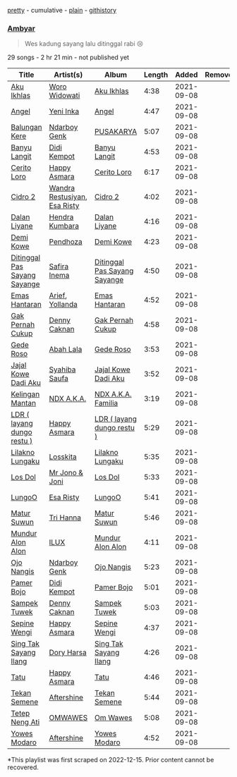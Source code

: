 [pretty](/playlists/pretty/37i9dQZF1DX4V6WLWzdIgr.md) - cumulative - [plain](/playlists/plain/37i9dQZF1DX4V6WLWzdIgr) - [githistory](https://github.githistory.xyz/mackorone/spotify-playlist-archive/blob/main/playlists/plain/37i9dQZF1DX4V6WLWzdIgr)

### [Ambyar](https://open.spotify.com/playlist/37i9dQZF1DX4V6WLWzdIgr)

> Wes kadung sayang lalu ditinggal rabi 😢

29 songs - 2 hr 21 min - not published yet

| Title | Artist(s) | Album | Length | Added | Removed |
|---|---|---|---|---|---|
| [Aku Ikhlas](https://open.spotify.com/track/1dZjGhHlaCFHQuSIQrRxJv) | [Woro Widowati](https://open.spotify.com/artist/0wjrZ5PUcVjAbUUX33JRr8) | [Aku Ikhlas](https://open.spotify.com/album/2jYDJuEDD143eZxnYzL1Q5) | 4:38 | 2021-09-08 |  |
| [Angel](https://open.spotify.com/track/1J6ws7eOvY1GKzTdd3rrau) | [Yeni Inka](https://open.spotify.com/artist/3coxJnIe9n8Uz82x5eSTrv) | [Angel](https://open.spotify.com/album/27YY9UwgvQI4sQ6PR1FFUq) | 4:47 | 2021-09-08 |  |
| [Balungan Kere](https://open.spotify.com/track/7kmkGZEE6KSciuxQYDcKTV) | [Ndarboy Genk](https://open.spotify.com/artist/7FHGSpmUoIkL2hG6T0qvrJ) | [PUSAKARYA](https://open.spotify.com/album/3bFsqB0xYs8nAkcw2R1vwq) | 5:07 | 2021-09-08 |  |
| [Banyu Langit](https://open.spotify.com/track/5hqpDFoA8j4T3MkXEd4UNk) | [Didi Kempot](https://open.spotify.com/artist/0obaLCCWO42LOegAmHhEC4) | [Banyu Langit](https://open.spotify.com/album/200eVqfp0zNFdQMbmPaRZQ) | 4:53 | 2021-09-08 |  |
| [Cerito Loro](https://open.spotify.com/track/57egBaCTBOuAs7ErKxyYjN) | [Happy Asmara](https://open.spotify.com/artist/5423rMdVbchY2cgu0GgH5X) | [Cerito Loro](https://open.spotify.com/album/46KkX8tvr0ANum32q8SX8F) | 6:17 | 2021-09-08 |  |
| [Cidro 2](https://open.spotify.com/track/17yog0bsFVvumvOuux03wM) | [Wandra Restusiyan](https://open.spotify.com/artist/0Kfx3xYTsVxoa0RqiaXrJP), [Esa Risty](https://open.spotify.com/artist/0aD7pN12w7BGMijkdG11eK) | [Cidro 2](https://open.spotify.com/album/72oOmFtjOGQNNM96ZUQ7fA) | 4:02 | 2021-09-08 |  |
| [Dalan Liyane](https://open.spotify.com/track/14DyVmkBiTzhcGQg1udF9o) | [Hendra Kumbara](https://open.spotify.com/artist/2n5g6GMUmSCommxT8NHNPa) | [Dalan Liyane](https://open.spotify.com/album/25k6Y3OXSiOk4LBthG4Qjb) | 4:16 | 2021-09-08 |  |
| [Demi Kowe](https://open.spotify.com/track/4kuM5ZVxSejOpDXJvnDz3B) | [Pendhoza](https://open.spotify.com/artist/7pv4pK2Q3iHVi0cfT1xlSQ) | [Demi Kowe](https://open.spotify.com/album/2DjJKCcUtMiO8fITKrYip6) | 4:23 | 2021-09-08 |  |
| [Ditinggal Pas Sayang Sayange](https://open.spotify.com/track/1TTRTw1LBNmhhbOivTVaf9) | [Safira Inema](https://open.spotify.com/artist/68I0q6fxP2XeJxn05jYoUY) | [Ditinggal Pas Sayang Sayange](https://open.spotify.com/album/0m2eRIh8FVBM9ul8usVljr) | 4:50 | 2021-09-08 |  |
| [Emas Hantaran](https://open.spotify.com/track/05MHiHJwPgzCKa5C8gyYH7) | [Arief](https://open.spotify.com/artist/4oKMJxfKAUkddjrPMPdk5k), [Yollanda](https://open.spotify.com/artist/6lruGjGA2RQwJyZMmOpL7e) | [Emas Hantaran](https://open.spotify.com/album/1dmUeIIkru2EioSgNBArzn) | 4:52 | 2021-09-08 |  |
| [Gak Pernah Cukup](https://open.spotify.com/track/3nmsic2kCWqzDTPHVLXVcn) | [Denny Caknan](https://open.spotify.com/artist/3Gr3opnAGpJiTowsTyJFWG) | [Gak Pernah Cukup](https://open.spotify.com/album/41Xs0KpcT1GoIZrWahujKJ) | 4:58 | 2021-09-08 |  |
| [Gede Roso](https://open.spotify.com/track/3WdcGNxJHzyjZdu6Y15E6G) | [Abah Lala](https://open.spotify.com/artist/6BkCOBTVHP3E2FoLnEKauW) | [Gede Roso](https://open.spotify.com/album/5CnwfcvfEAJyAImoXTPJtu) | 3:53 | 2021-09-08 |  |
| [Jajal Kowe Dadi Aku](https://open.spotify.com/track/0VSNH5XtyjQL8qCurq31Cf) | [Syahiba Saufa](https://open.spotify.com/artist/1a8EV67v0WSk7czvboxGYz) | [Jajal Kowe Dadi Aku](https://open.spotify.com/album/37qGCmUzMc4OH6sO15s4cM) | 3:52 | 2021-09-08 |  |
| [Kelingan Mantan](https://open.spotify.com/track/3w09eeWmgkLz5BISaqcpgm) | [NDX A.K.A.](https://open.spotify.com/artist/1IDBhlpDyKr53UKKxXRHXD) | [NDX A.K.A\. Familia](https://open.spotify.com/album/2tkko0H0gYzg3jwEzfJQuc) | 3:19 | 2021-09-08 |  |
| [LDR \( layang dungo restu \)](https://open.spotify.com/track/0tcEJ791a3aF6pTusqkJep) | [Happy Asmara](https://open.spotify.com/artist/5423rMdVbchY2cgu0GgH5X) | [LDR \( layang dungo restu \)](https://open.spotify.com/album/4e5KcsAGBMNwbfuDBspCRe) | 5:29 | 2021-09-08 |  |
| [Lilakno Lungaku](https://open.spotify.com/track/6knc0ByasDCvGNlQPHYUFX) | [Losskita](https://open.spotify.com/artist/3BifJ2eD9KMFgAGa8LbPtI) | [Lilakno Lungaku](https://open.spotify.com/album/50hlFnDrEYiYp0lOReAxgb) | 5:35 | 2021-09-08 |  |
| [Los Dol](https://open.spotify.com/track/2bCnJ2aCkSh0PIcS6nL2QM) | [Mr Jono & Joni](https://open.spotify.com/artist/15rzzisy7nred7z7Wotmy6) | [Los Dol](https://open.spotify.com/album/3nMuIEIxQ2VxTBAu5N4dKs) | 5:33 | 2021-09-08 |  |
| [LungoO](https://open.spotify.com/track/4ThWoB0h7kZFH9KI8NqdHG) | [Esa Risty](https://open.spotify.com/artist/3HShuvuxdHdvUxRqPjGrAc) | [LungoO](https://open.spotify.com/album/1ajGUwvE5wkcXvUaSyAf1V) | 5:41 | 2021-09-08 |  |
| [Matur Suwun](https://open.spotify.com/track/3vfjm9cp7EXPiwg1dM619J) | [Tri Hanna](https://open.spotify.com/artist/5gAnElZHeovABzndwUiYJO) | [Matur Suwun](https://open.spotify.com/album/3tWwVTVbfJaZxJf5dtnZzo) | 5:46 | 2021-09-08 |  |
| [Mundur Alon Alon](https://open.spotify.com/track/79mIVkf9j6wtG23QNkKfxZ) | [ILUX](https://open.spotify.com/artist/1GqTmXUOowfkWW1Ozg44bt) | [Mundur Alon Alon](https://open.spotify.com/album/6d3P0uJ5yNcZ0jkZRmIWmU) | 4:11 | 2021-09-08 |  |
| [Ojo Nangis](https://open.spotify.com/track/4Iz7wW7kYwGOtGhv9bnO06) | [Ndarboy Genk](https://open.spotify.com/artist/7FHGSpmUoIkL2hG6T0qvrJ) | [Ojo Nangis](https://open.spotify.com/album/7yXCV83nLn5d9BKwsolEEE) | 5:23 | 2021-09-08 |  |
| [Pamer Bojo](https://open.spotify.com/track/2rShm1AcEBSlydfHykf3uJ) | [Didi Kempot](https://open.spotify.com/artist/0obaLCCWO42LOegAmHhEC4) | [Pamer Bojo](https://open.spotify.com/album/1GXYjNao7KW85iSodKqNMD) | 5:01 | 2021-09-08 |  |
| [Sampek Tuwek](https://open.spotify.com/track/13rfLhtagkf76aBy7Je2vO) | [Denny Caknan](https://open.spotify.com/artist/3Gr3opnAGpJiTowsTyJFWG) | [Sampek Tuwek](https://open.spotify.com/album/7ojuyvgSHW7KXTifHkBOsD) | 5:03 | 2021-09-08 |  |
| [Sepine Wengi](https://open.spotify.com/track/250cwRyihzWCQynWdL6RTn) | [Happy Asmara](https://open.spotify.com/artist/5423rMdVbchY2cgu0GgH5X) | [Sepine Wengi](https://open.spotify.com/album/1p53UK2w3WGOEI0S8bpQ9d) | 4:37 | 2021-09-08 |  |
| [Sing Tak Sayang Ilang](https://open.spotify.com/track/6peEINbo70GxP08o9TC9LU) | [Dory Harsa](https://open.spotify.com/artist/4srslZ2sGZ7GQoikELwXsX) | [Sing Tak Sayang Ilang](https://open.spotify.com/album/1IUvBhHScJl87iPOS081TH) | 4:26 | 2021-09-08 |  |
| [Tatu](https://open.spotify.com/track/6Mp5wge6ri9XgqcQqMJVyb) | [Happy Asmara](https://open.spotify.com/artist/5423rMdVbchY2cgu0GgH5X) | [Tatu](https://open.spotify.com/album/2u8kGA8Duva5Dxruf7NyxH) | 4:46 | 2021-09-08 |  |
| [Tekan Semene](https://open.spotify.com/track/05l0TpxjHw8Y5Vxb9p5xKv) | [Aftershine](https://open.spotify.com/artist/6daEl3JyMDgK52fKuqPelL) | [Tekan Semene](https://open.spotify.com/album/6kll8pVZnCHYbEKPDiV5XS) | 5:44 | 2021-09-08 |  |
| [Tetep Neng Ati](https://open.spotify.com/track/6U4LPOlk6I3c6WGnyV5ZPq) | [OMWAWES](https://open.spotify.com/artist/4SsvQOTuKik8GmK6GtB21A) | [Om Wawes](https://open.spotify.com/album/4sgIDlQTDTvuMBvC1dicp1) | 5:08 | 2021-09-08 |  |
| [Yowes Modaro](https://open.spotify.com/track/1SRkMfpmXlfl0p3KPHpB3B) | [Aftershine](https://open.spotify.com/artist/6daEl3JyMDgK52fKuqPelL) | [Yowes Modaro](https://open.spotify.com/album/01bzVLH7VeX5g4h03DMMAW) | 4:52 | 2021-09-08 |  |

\*This playlist was first scraped on 2022-12-15. Prior content cannot be recovered.
